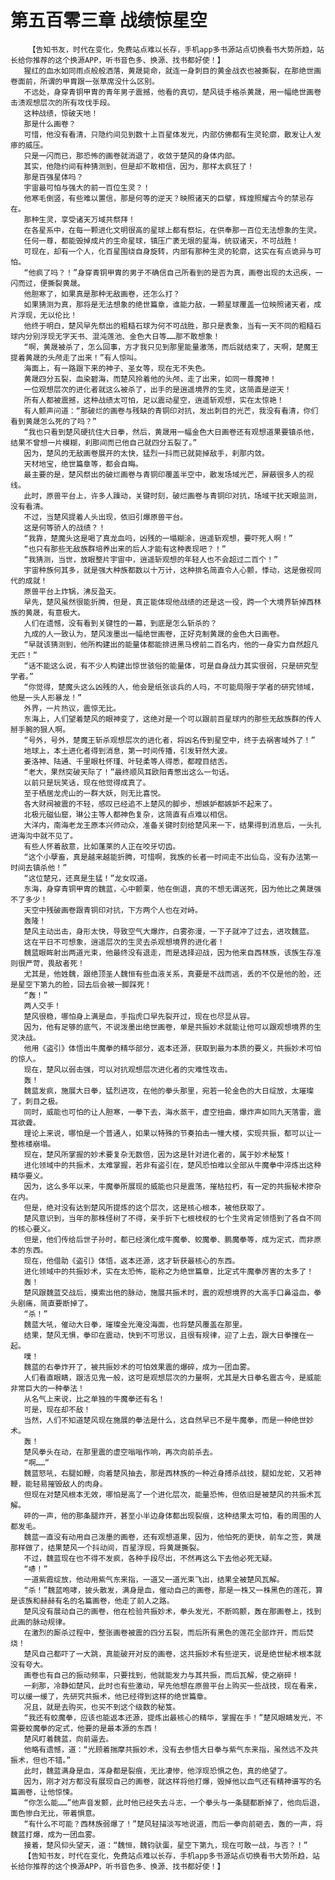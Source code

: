 # 第五百零三章 战绩惊星空
        【告知书友，时代在变化，免费站点难以长存，手机app多书源站点切换看书大势所趋，站长给你推荐的这个换源APP，听书音色多、换源、找书都好使！】
       猩红的血水如同雨点般般洒落，黄晟毙命，就连一身刺目的黄金战衣也被撕裂，在那绝世画卷面前，所谓的甲胄跟一张草席没什么区别。
       不远处，身穿青铜甲胄的青年男子震撼，他看的真切，楚风徒手格杀黄晟，用一幅绝世画卷击溃观想层次的所有攻伐手段。
       这种战绩，惊破天地！
       那是什么画卷？
       可惜，他没有看清，只隐约间见到数十上百星体发光，内部仿佛都有生灵轮廓，散发让人发瘆的威压。
       只是一闪而已，那恐怖的画卷就消退了，收敛于楚风的身体内部。
       其实，他隐约间有种猜测到，但是却不敢相信，因为，那样太疯狂了！
       那是百强星体吗？
       宇宙最可怕与强大的前一百位生灵？！
       他寒毛倒竖，有些难以置信，那是何等的逆天？映照诸天的巨擘，辉煌照耀古今的禁忌存在。
       那种生灵，享受诸天万域共祭拜！
       在各星系中，在每一颗进化文明很高的星球上都有祭坛，在供奉那一百位无法想象的生灵。
       任何一尊，都能毁掉成片的生命星球，镇压广袤无垠的星海，统驭诸天，不可战胜！
       可现在，却有一个人，化百星围绕自身旋转，内部有那种生灵的轮廓，这实在有点诡异与可怕。
       “他疯了吗？！”身穿青铜甲胄的男子不确信自己所看到的是否为真，画卷出现的太迅疾，一闪而过，便撕裂黄晟。
       他胆寒了，如果真是那种无敌画卷，还怎么打？
       如果猜测为真，那将是无法想象的绝世篇章，谁能力敌，一颗星球覆盖一位映照诸天者，成片浮现，无以伦比！
       他终于明白，楚风早先祭出的粗糙石球为何不可战胜，那只是表象，当有一天不同的粗糙石球内分别浮现无字天书、混沌莲池、金色大日等……那不敢想象！
       “啊，黄晟被杀了，怎么回事，方才我只见到那里能量激荡，而后就结束了，天啊，楚魔王提着黄晟的头颅走了出来！”有人惊叫。
       海面上，有一路跟下来的神子、圣女等，现在无不失色。
       黄晟四分五裂，血染碧海，而楚风拎着他的头颅，走了出来，如同一尊魔神！
       一位观想层次的进化者就这么被杀了，出手的是逍遥境界的生灵，这简直是逆天！
       所有人都被震撼，这种战绩太可怕，足以震动星空，逍遥斩观想，实在太惊艳！
       有人颤声问道：“那破烂的画卷与残缺的青铜印对抗，发出刺目的光芒，我没有看清，你们看到黄晟怎么死的了吗？”
       “我也只看到楚风硬抗住大日拳，然后，黄晟用一幅金色大日画卷还有观想道果要镇杀他，结果不曾想一片模糊，刹那间而已他自己就四分五裂了。”
       因为，楚风的无敌画卷展开的太快，猛烈一抖而已就毙掉敌手，刹那内敛。
       天材地宝，绝世篇章等，都会自晦。
       最主要的是，楚风祭出的破烂画卷与青铜印覆盖半空中，散发场域光芒，屏蔽很多人的视线。
       此时，原兽平台上，许多人躁动，关键时刻，破烂画卷与青铜印对抗，场域干扰天眼监测，没有看清。
       不过，当楚风提着人头出现，依旧引爆原兽平台。
       这是何等骄人的战绩？！
       “我靠，楚魔头这是喝了真龙血吗，凶残的一塌糊涂，逍遥斩观想，要吓死人啊！”
       “也只有那些无敌族群培养出来的后人才能有这种表现吧？！”
       “我猜测，当世，放眼整片宇宙中，逍遥斩观想的年轻人也不会超过二百个！”
       宇宙种族何其多，就是强大种族都数以十万计，这种排名简直令人心颤，悸动，这是傲视同代的成就！
       原兽平台上炸锅，沸反盈天。
       早先，楚风虽然很能折腾，但是，真正能体现他战绩的还是这一役，跨一个大境界斩掉西林族的黄晟，有意极大。
       人们在遗憾，没有看到关键性的一幕，到底是怎么斩杀的？
       九成的人一致认为，楚风泼墨出一幅绝世画卷，正好克制黄晟的金色大日画卷。
       “早就该猜测到，他所构建出的能量体都能排进黑马榜前二百名内，他的一身实力自然超凡无匹！”
       “话不能这么说，有不少人构建出惊世骇俗的能量体，可是自身战力其实很弱，只是研究型学者。”
       “你觉得，楚魔头这么凶残的人，他会是纸张谈兵的人吗，不可能局限于学者的研究领域，他是一头人形暴龙！”
       外界，一片热议，震惊无比。
       东海上，人们望着楚风的眼神变了，这绝对是一个可以跟前百星球内的那些无敌族群的传人掰手腕的狠人啊。
       “号外，号外，楚魔王斩杀观想层次的进化者，将凶名传到星空中，终于去祸害域外了！”
       地球上，本土进化者得到消息，第一时间传播，引发轩然大波。
       姜洛神、陆通、千里眼杜怀瑾、叶轻柔等人得悉，都瞠目结舌。
       “老大，果然突破天际了！”最终顺风耳欧阳青憋出这么一句话。
       以前只是玩笑话，现在他觉得成真了。
       至于栖居龙虎山的一群大妖，则无比喜悦。
       各大财阀被震的不轻，感叹已经追不上楚风的脚步，想嫉妒都嫉妒不起来了。
       北极元磁仙窟，琳公主等人都神色复杂，这简直有点难以相信。
       大洋内，南海老龙王原本兴师动众，准备关键时刻给楚风来一下，结果得到消息后，一头扎进海沟中就不见了。
       有些人怀着敌意，比如蓬莱的人正在咬牙切齿。
       “这个小孽畜，真是越来越能折腾，可惜啊，我族的长者一时间走不出仙岛，没有办法第一时间去镇杀他！”
       “这位楚兄，还真是生猛！”龙女叹道。
       东海，身穿青铜甲胄的魏蓝，心中颤栗，他在倒退，真的不想无谓送死，因为他比之黄晟强不了多少！
       天空中残破画卷跟青铜印对抗，下方两个人也在对峙。
       轰隆！
       楚风主动出击，身形太快，导致空气大爆炸，白雾弥漫，一下子就冲了过去，进攻魏蓝。
       这在平日不可想象，逍遥层次的生灵去杀观想境界的进化者！
       魏蓝眼眸射出两道光束，他最终没有退走，而是选择迎战，因为他来自西林族，该族生存准则很严苛，畏敌者死！
       尤其是，他姓魏，跟绝顶圣人魏恒有些血液关系，真要是不战而逃，丢的不仅是他的脸，还是星空下第九的脸，回去后会被一脚踩死！
       “轰！”
       两人交手！
       楚风很稳，哪怕身上满是血，手指虎口早先裂开过，现在也尽显从容。
       因为，他有足够的底气，不说泼墨出绝世画卷，单是共振妙术就能让他可以跟观想境界的生灵决战。
       他用《盗引》体悟出牛魔拳的精华部分，返本还源，获取到最为本质的要义，共振妙术可怕的惊人。
       现在，楚风以弱击强，可以对抗观想层次进化者的灾难性攻击。
       轰！
       魏蓝发疯，施展大日拳，猛烈进攻，在他的拳头那里，宛若一轮金色的大日绽放，太璀璨了，刺目之极。
       同时，威能也可怕的让人胆寒，一拳下去，海水蒸干，虚空扭曲，爆炸声如同九天落雷，震耳欲聋。
       理论上来说，哪怕是一个普通人，如果以特殊的节奏拍击一幢大楼，实现共振，都可以让一整栋楼崩塌。
       现在，楚风所掌握的妙术要复杂无数倍，因为这是针对进化者的，属于妙术秘笈！
       进化领域中的共振术，太难掌握，若非有盗引在，楚风恐怕难以全部从牛魔拳中淬炼出这种精华要义。
       因为，这么多年以来，牛魔拳所展现的威能也只是震荡，摧枯拉朽，有一定的共振秘术掺杂在内。
       但是，绝对没有达到楚风所提炼的这个层次，这是核心根本，被他获取了。
       楚风意识到，当年的那株怪树了不得，亲手折下七根枝杈的七个生灵肯定领悟到了各自不同的核心要义。
       但是，他们传给后世子孙时，都已经演化成牛魔拳、蛟魔拳、鹏魔拳等，成为定式，而非原本的东西。
       现在，他借助《盗引》体悟，返本还源，这才斩获最核心的东西。
       进化领域中的共振妙术，实在太恐怖，能称之为绝世篇章，比定式牛魔拳厉害的太多了！
       轰！
       楚风跟魏蓝交战后，摸索出他的脉动，施展共振术时，震的观想境界的大高手口鼻溢血，拳头剧痛，简直要断掉了。
       “杀！”
       魏蓝大吼，催动大日拳，璀璨金光淹没海面，也将楚风覆盖在那里。
       结果，楚风无惧，拳印在震动，快到不可思议，且很有规律，迎了上去，跟大日拳撞在一起。
       噗！
       魏蓝的右拳炸开了，被共振妙术的可怕效果震的爆碎，成为一团血雾。
       人们看直眼睛，跟活见鬼一般，这可是观想层次的力量啊，尤其是大日拳名震古今，是威能非常巨大的一种拳法！
       从名气上来说，比之单独的牛魔拳还有名！
       可是，现在却不敌！
       当然，人们不知道楚风现在施展的拳法是什么，这自然早已不是牛魔拳，而是一种绝世妙术。
       轰！
       楚风拳头在动，在那里震的虚空嗡嗡作响，再次向前杀去。
       “啊……”
       魏蓝怒吼，右腿如鞭，向着楚风抽去，那是西林族的一种近身搏杀战技，腿如龙蛇，又若神鞭，能轻易摧毁敌人的肉身。
       但现在对楚风根本无效，哪怕是高了一个进化层次，能量恐怖，但依旧是被楚风的共振术瓦解。
       砰的一声，他的那条腿炸开，甚至小半边身体都出现裂痕，这种结果太可怕，看的周围的人都发毛。
       魏蓝一直没有动用自己泼墨的画卷，还有观想道果，因为，他怕死的更快，前车之签，黄晟那样做了，结果楚风一个抖动间，百星浮现，将黄晟撕裂。
       不过，魏蓝现在也不得不发疯，各种手段尽出，不然再这么下去他必死无疑。
       “哧！”
       一道紫霞绽放，他动用紫气东来指，一道又一道光束飞出，结果全被楚风瓦解。
       “杀！”魏蓝咆哮，披头散发，满身是血，催动自己的画卷，那是一株又一株黑色的莲花，算是该族和赫赫有名的名篇画卷，他走了前人之路。
       楚风没有展动自己的画卷，他在检验共振妙术，拳头发光，不断鸣颤，轰在那画卷上，找到此画的脉动规律。
       在激烈的厮杀过程中，整张画卷被震的四分五裂，而后所有黑色的莲花全部炸开，而后焚烧！
       楚风自己都吓了一大跳，真能破开对反的画卷，这共振妙术有些逆天，说是绝世秘术根本就没有夸大。
       画卷也有自己的振动频率，只要找到，他就能发力与其共振，而后瓦解，使之崩碎！
       一刹那，冷静如楚风，此时也有些激动，早先他想在原兽平台上购买一些战技，现在看来，可以缓一缓了，先研究共振术，他已经得到这样的绝世篇章。
       况且，就是去购买，也买不到这个级数的秘笈。
       “我还有蛟魔拳，应该也能返本还源，提炼出最核心的精华，掌握在手！”楚风眼睛发光，不需要蛟魔拳的定式，他要的是最本源的东西！
       楚风盯着魏蓝，向前逼去。
       他略有遗憾，道：“光顾着揣摩共振妙术，没有去参悟大日拳与紫气东来指，虽然远不及共振术，但也不错。”
       此时，魏蓝满身是血，浑身都是裂痕，无比凄惨，他浮现恐惧之色，真的绝望了。
       因为，刚才对方都没有展现自己的画卷，就这样将他打爆，毁掉他以血气还有精神谱写的名篇画卷，让他惊悚。
       “你怎么能……”他声音发颤，此时他已经失去斗志，一个拳头与一条腿都断掉了，他向后退，面色惨白无比，带着惧意。
       “有什么不可能？西林族弱爆了！”楚风轻描淡写地说道，而后一拳向前砸去，轰的一声，将魏蓝打爆，成为一团血雾。
       接着，楚风仰头望天，道：“魏恒，魏钧驮蛋，星空下第九，现在可敢一战，与否？！”
       【告知书友，时代在变化，免费站点难以长存，手机app多书源站点切换看书大势所趋，站长给你推荐的这个换源APP，听书音色多、换源、找书都好使！】